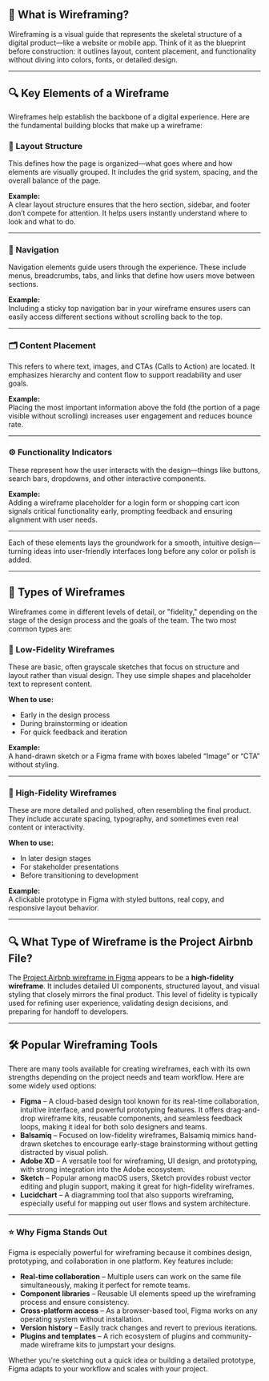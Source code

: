 ## 🧩 What is Wireframing?

Wireframing is a visual guide that represents the skeletal structure of a digital product—like a website or mobile app. Think of it as the blueprint before construction: it outlines layout, content placement, and functionality without diving into colors, fonts, or detailed design.

---

## 🔍 Key Elements of a Wireframe

Wireframes help establish the backbone of a digital experience. Here are the fundamental building blocks that make up a wireframe:

### 🧱 Layout Structure
This defines how the page is organized—what goes where and how elements are visually grouped. It includes the grid system, spacing, and the overall balance of the page.

**Example:**  
A clear layout structure ensures that the hero section, sidebar, and footer don’t compete for attention. It helps users instantly understand where to look and what to do.

---

### 🧭 Navigation
Navigation elements guide users through the experience. These include menus, breadcrumbs, tabs, and links that define how users move between sections.

**Example:**  
Including a sticky top navigation bar in your wireframe ensures users can easily access different sections without scrolling back to the top.

---

### 🗂️ Content Placement
This refers to where text, images, and CTAs (Calls to Action) are located. It emphasizes hierarchy and content flow to support readability and user goals.

**Example:**  
Placing the most important information above the fold (the portion of a page visible without scrolling) increases user engagement and reduces bounce rate.

---

### ⚙️ Functionality Indicators
These represent how the user interacts with the design—things like buttons, search bars, dropdowns, and other interactive components.

**Example:**  
Adding a wireframe placeholder for a login form or shopping cart icon signals critical functionality early, prompting feedback and ensuring alignment with user needs.

---

Each of these elements lays the groundwork for a smooth, intuitive design—turning ideas into user-friendly interfaces long before any color or polish is added.

---

## 🧬 Types of Wireframes

Wireframes come in different levels of detail, or "fidelity," depending on the stage of the design process and the goals of the team. The two most common types are:

### 📝 Low-Fidelity Wireframes

These are basic, often grayscale sketches that focus on structure and layout rather than visual design. They use simple shapes and placeholder text to represent content.

**When to use:**  
- Early in the design process  
- During brainstorming or ideation  
- For quick feedback and iteration

**Example:**  
A hand-drawn sketch or a Figma frame with boxes labeled “Image” or “CTA” without styling.

---

### 🎨 High-Fidelity Wireframes

These are more detailed and polished, often resembling the final product. They include accurate spacing, typography, and sometimes even real content or interactivity.

**When to use:**  
- In later design stages  
- For stakeholder presentations  
- Before transitioning to development

**Example:**  
A clickable prototype in Figma with styled buttons, real copy, and responsive layout behavior.

---

## 🔍 What Type of Wireframe is the Project Airbnb File?

The [Project Airbnb wireframe in Figma](https://www.figma.com/design/E2BRqdPcKkrnX6hLGPto8Z/Project-Airbnb?node-id=1-2&t=UCwWuR0qhf31HDPJ-0) appears to be a **high-fidelity wireframe**. It includes detailed UI components, structured layout, and visual styling that closely mirrors the final product. This level of fidelity is typically used for refining user experience, validating design decisions, and preparing for handoff to developers.

---

## 🛠️ Popular Wireframing Tools

There are many tools available for creating wireframes, each with its own strengths depending on the project needs and team workflow. Here are some widely used options:

- **Figma** – A cloud-based design tool known for its real-time collaboration, intuitive interface, and powerful prototyping features. It offers drag-and-drop wireframe kits, reusable components, and seamless feedback loops, making it ideal for both solo designers and teams.
- **Balsamiq** – Focused on low-fidelity wireframes, Balsamiq mimics hand-drawn sketches to encourage early-stage brainstorming without getting distracted by visual polish.
- **Adobe XD** – A versatile tool for wireframing, UI design, and prototyping, with strong integration into the Adobe ecosystem.
- **Sketch** – Popular among macOS users, Sketch provides robust vector editing and plugin support, making it great for high-fidelity wireframes.
- **Lucidchart** – A diagramming tool that also supports wireframing, especially useful for mapping out user flows and system architecture.

---

### ⭐ Why Figma Stands Out

Figma is especially powerful for wireframing because it combines design, prototyping, and collaboration in one platform. Key features include:

- **Real-time collaboration** – Multiple users can work on the same file simultaneously, making it perfect for remote teams.
- **Component libraries** – Reusable UI elements speed up the wireframing process and ensure consistency.
- **Cross-platform access** – As a browser-based tool, Figma works on any operating system without installation.
- **Version history** – Easily track changes and revert to previous iterations.
- **Plugins and templates** – A rich ecosystem of plugins and community-made wireframe kits to jumpstart your designs.

Whether you're sketching out a quick idea or building a detailed prototype, Figma adapts to your workflow and scales with your project.
